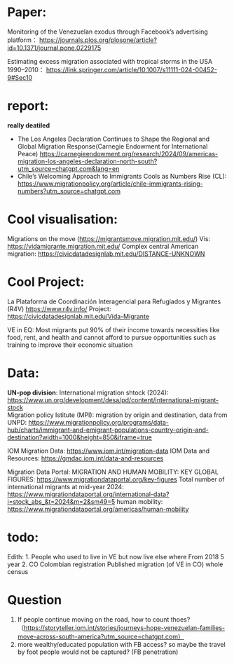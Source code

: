 # **Paper**: 
Monitoring of the Venezuelan exodus through Facebook’s advertising platform：
https://journals.plos.org/plosone/article?id=10.1371/journal.pone.0229175

Estimating excess migration associated with tropical storms in the USA 1990–2010：
https://link.springer.com/article/10.1007/s11111-024-00452-9#Sec10

# **report**: 
**really deatiled**  
- The Los Angeles Declaration Continues to Shape the Regional and Global Migration Response(Carnegie Endowment for International Peace) https://carnegieendowment.org/research/2024/09/americas-migration-los-angeles-declaration-north-south?utm_source=chatgpt.com&lang=en  
- Chile’s Welcoming Approach to Immigrants Cools as Numbers Rise (CL): 
https://www.migrationpolicy.org/article/chile-immigrants-rising-numbers?utm_source=chatgpt.com  


# **Cool visualisation**: 
Migrations on the move (https://migrantsmove.migration.mit.edu/) 
Vis: https://vidamigrante.migration.mit.edu/
Complex central American migration:  https://civicdatadesignlab.mit.edu/DISTANCE-UNKNOWN

# Cool Project: 
La Plataforma de Coordinación Interagencial para Refugiados y Migrantes (R4V) https://www.r4v.info/
Project: https://civicdatadesignlab.mit.edu/Vida-Migrante

VE in EQ:  Most migrants put 90% of their income towards necessities like food, rent, and health and cannot afford to pursue opportunities such as training to improve their economic situation

# **Data**:
**UN-pop division**: International migration shtock (2024): https://www.un.org/development/desa/pd/content/international-migrant-stock  
Migration policy Istitute (MPI): migration by origin and destination, data from UNPD: https://www.migrationpolicy.org/programs/data-hub/charts/immigrant-and-emigrant-populations-country-origin-and-destination?width=1000&height=850&iframe=true  

IOM Migration Data: https://www.iom.int/migration-data
IOM Data and Resources: https://gmdac.iom.int/data-and-resources


Migration Data Portal: 
MIGRATION AND HUMAN MOBILITY: KEY GLOBAL FIGURES: https://www.migrationdataportal.org/key-figures
Total number of international migrants at mid-year 2024: https://www.migrationdataportal.org/international-data?i=stock_abs_&t=2024&m=2&sm49=5
human mobility: https://www.migrationdataportal.org/americas/human-mobility


# **todo**: 
Edith:
	1. People who used to live in VE but now live else where 
From 2018 5 year
	2. CO Colombian registration 
Published migration (of VE in CO) 
whole census 


# **Question**
1. If people continue moving on the road, how to count thoes?（https://storyteller.iom.int/stories/journeys-hope-venezuelan-families-move-across-south-america?utm_source=chatgpt.com）   
2. more wealthy/educated population with FB access? so maybe the travel by foot people would not be captured? (FB penetration)
